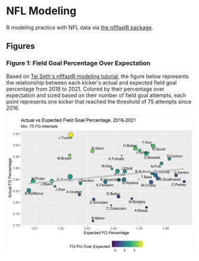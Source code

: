 # NFL Modeling
R modeling practice with NFL data via [the nflfastR package](https://www.nflfastr.com/).

## Figures

### Figure 1: Field Goal Percentage Over Expectation

Based on [Tej Seth's nflfastR modeling tutorial](https://www.youtube.com/watch?v=J4p8ZfYW5Oo), the figure below represents the relationship between each kicker's actual and expected field goal percentage from 2016 to 2021. Colored by their percentage over expectation and sized based on their number of field goal attempts, each point represents one kicker that reached the threshold of 75 attempts since 2016.

![](figures/field%20goal%20pct%20expectation.png)

